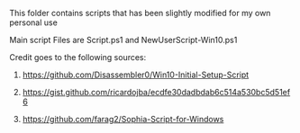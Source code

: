 This folder contains scripts that has been slightly modified for my own personal use 

Main script Files are Script.ps1 and NewUserScript-Win10.ps1

Credit goes to the following sources:

1. https://github.com/Disassembler0/Win10-Initial-Setup-Script

2. https://gist.github.com/ricardojba/ecdfe30dadbdab6c514a530bc5d51ef6

3. https://github.com/farag2/Sophia-Script-for-Windows
